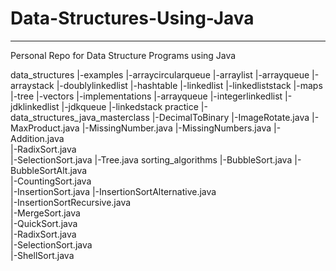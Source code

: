 # Data-Structures-Using-Java
-------------------------------------------------------------------------------------------------------------------------------------------------------------------------------------
Personal Repo for Data Structure Programs using Java

data_structures
    |-examples
        |-arraycircularqueue
        |-arraylist
        |-arrayqueue
        |-arraystack
        |-doublylinkedlist
        |-hashtable
        |-linkedlist
        |-linkedliststack
        |-maps
        |-tree
        |-vectors
    |-implementations
        |-arrayqueue
        |-integerlinkedlist
        |-jdklinkedlist
        |-jdkqueue
        |-linkedstack
practice
    |-data_structures_java_masterclass
        |-DecimalToBinary
        |-ImageRotate.java
        |-MaxProduct.java
        |-MissingNumber.java
        |-MissingNumbers.java
    |-Addition.java        
    |-RadixSort.java        
    |-SelectionSort.java
    |-Tree.java
sorting_algorithms
    |-BubbleSort.java
    |-BubbleSortAlt.java       
    |-CountingSort.java      
    |-InsertionSort.java
    |-InsertionSortAlternative.java        
    |-InsertionSortRecursive.java        
    |-MergeSort.java        
    |-QuickSort.java        
    |-RadixSort.java        
    |-SelectionSort.java        
    |-ShellSort.java        